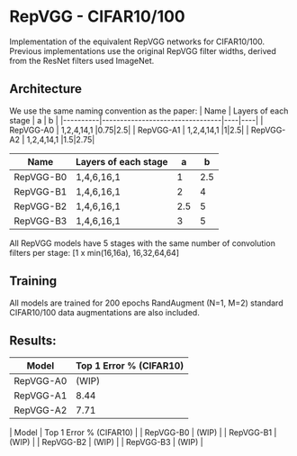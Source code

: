 # RepVGG - CIFAR10/100
Implementation of the equivalent RepVGG networks for CIFAR10/100. Previous implementations use the original RepVGG filter widths, derived from the ResNet filters used ImageNet. 

## Architecture
We use the same naming convention as the paper:
| Name    | Layers of each stage        | a | b |
|----------|---------------------------------|----|----|
| RepVGG-A0 | 1,2,4,14,1                     |0.75|2.5|
| RepVGG-A1 | 1,2,4,14,1                     |1|2.5|
| RepVGG-A2 | 1,2,4,14,1                     |1.5|2.75|

| Name    | Layers of each stage        | a | b |
|----------|---------------------------------|----|----|
| RepVGG-B0 | 1,4,6,16,1                     | 1 |2.5|
| RepVGG-B1 | 1,4,6,16,1                     |2|4|
| RepVGG-B2 | 1,4,6,16,1                     |2.5|5|
| RepVGG-B3 | 1,4,6,16,1                     |3|5|

All RepVGG models have 5 stages with the same number of convolution filters per stage:
[1 x min(16,16a), 16,32,64,64]

## Training

All models are trained for 200 epochs RandAugment (N=1, M=2) standard CIFAR10/100 data augmentations are also included. 


## Results:

| Model    | Top 1 Error %  (CIFAR10)        |
|----------|---------------------------------|
| RepVGG-A0 | (WIP)                           |
| RepVGG-A1 | 8.44                            |
| RepVGG-A2 | 7.71                            |

| Model    | Top 1 Error %  (CIFAR10)        |
| RepVGG-B0 | (WIP)                           |
| RepVGG-B1 | (WIP)                           |
| RepVGG-B2 | (WIP)                           |
| RepVGG-B3 | (WIP)                           |
